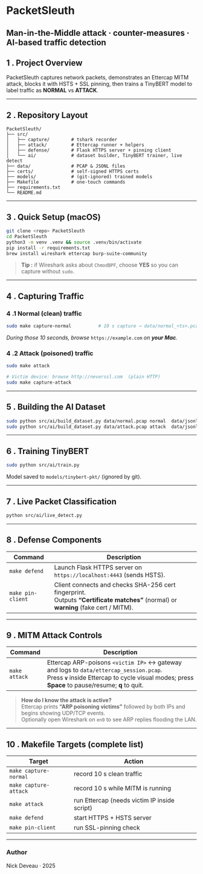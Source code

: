 # PacketSleuth  
Man-in-the-Middle attack · counter-measures · AI-based traffic detection
-----------------------------------------------------------------------

## 1 . Project Overview
PacketSleuth captures network packets, demonstrates an Ettercap MITM attack, blocks it with HSTS + SSL pinning, then trains a TinyBERT model to label traffic as **NORMAL** vs **ATTACK**.

---

## 2 . Repository Layout
```
PacketSleuth/
├── src/
│   ├── capture/        # tshark recorder
│   ├── attack/         # Ettercap runner + helpers
│   ├── defense/        # Flask HTTPS server + pinning client
│   └── ai/             # dataset builder, TinyBERT trainer, live detect
├── data/               # PCAP & JSONL files
├── certs/              # self-signed HTTPS certs
├── models/             # (git-ignored) trained models
├── Makefile            # one-touch commands
├── requirements.txt
└── README.md
```

---

## 3 . Quick Setup (macOS)

```bash
git clone <repo> PacketSleuth
cd PacketSleuth
python3 -m venv .venv && source .venv/bin/activate
pip install -r requirements.txt
brew install wireshark ettercap burp-suite-community
```

> **Tip :** if Wireshark asks about `ChmodBPF`, choose **YES** so you can capture without `sudo`.

---

## 4 . Capturing Traffic

### 4 .1 Normal (clean) traffic

```bash
sudo make capture-normal          # 10 s capture → data/normal_<ts>.pcap
```

*During those 10 seconds, browse* `https://example.com` *on **your Mac**.*

### 4 .2 Attack (poisoned) traffic

```bash
sudo make attack

# Victim device: browse http://neverssl.com  (plain HTTP)
sudo make capture-attack 
```

---

## 5 . Building the AI Dataset

```bash
sudo python src/ai/build_dataset.py data/normal.pcap normal  data/jsonl/normal.jsonl
sudo python src/ai/build_dataset.py data/attack.pcap attack  data/jsonl/attack.jsonl
```

---

## 6 . Training TinyBERT

```bash
sudo python src/ai/train.py
```

Model saved to `models/tinybert-pkt/` (ignored by git).

---

## 7 . Live Packet Classification

```bash
python src/ai/live_detect.py
```

---

## 8 . Defense Components

| Command | Description |
|---------|-------------|
| `make defend`      | Launch Flask HTTPS server on `https://localhost:4443` (sends HSTS). |
| `make pin-client`  | Client connects and checks SHA-256 cert fingerprint. <br>Outputs **“Certificate matches”** (normal) or **warning** (fake cert / MITM). |

---

## 9 . MITM Attack Controls

| Command | Description |
|---------|-------------|
| `make attack` | Ettercap ARP-poisons `<victim IP>` ↔ gateway and logs to `data/ettercap_session.pcap`. <br>Press **`v`** inside Ettercap to cycle visual modes; press **Space** to pause/resume; **q** to quit. |

> **How do I know the attack is active?**  
> Ettercap prints **“ARP poisoning victims”** followed by both IPs and begins showing UDP/TCP events.  
> Optionally open Wireshark on `en0` to see ARP replies flooding the LAN.

---

## 10 . Makefile Targets (complete list)

| Target | Action |
|--------|--------|
| `make capture-normal` | record 10 s clean traffic |
| `make capture-attack` | record 10 s while MITM is running |
| `make attack` | run Ettercap (needs victim IP inside script) |
| `make defend` | start HTTPS + HSTS server |
| `make pin-client` | run SSL-pinning check |

---

### Author

Nick Deveau · 2025
```


